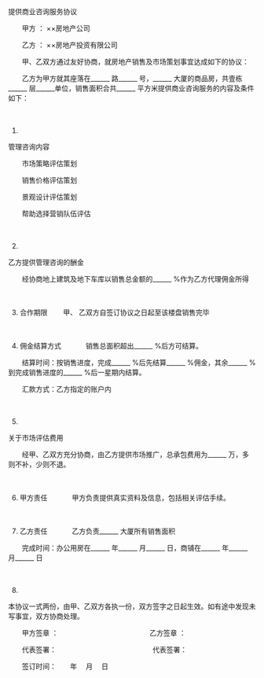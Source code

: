 



提供商业咨询服务协议



 

　　甲方 ： ××房地产公司　　　　

　　乙方 ： ××房地产投资有限公司　　

　　甲、乙双方通过友好协商，就房地产销售及市场策划事宜达成如下的协议：　　

　　乙方为甲方就其座落在______ 路______ 号，______ 大厦的商品房，共壹栋______ 层______单位，销售面积合共______ 平方米提供商业咨询服务的内容及条件如下：

　　

1. 
管理咨询内容 

　　市场策略评估策划

　　销售价格评估策划

　　景观设计评估策划

　　帮助选择营销队伍评估

　　

2. 
乙方提供管理咨询的酬金

　　经协商地上建筑及地下车库以销售总金额的______ %作为乙方代理佣金所得

　　

3. 合作期限
　　甲、
乙双方自签订协议之日起至该楼盘销售完毕

　　

4. 佣金结算方式
　　
　销售总面积超出______ %后方可结算。

　　结算时间：按销售进度，完成______ %后先结算______ %佣金，其余______ %到完成销售进度的______ %后一星期内结算。

　　汇款方式：乙方指定的账户内

　　

5. 
关于市场评估费用

　　经甲、乙双方充分协商，由乙方提供市场推广，总承包费用为______ 万，多则不补，少则不退。

　　

6. 甲方责任
　　
　甲方负责提供真实资料及信息，包括相关评估手续。

　　

7. 乙方责任
　　
　乙方负责______ 大厦所有销售面积

　　完成时间：办公用房在______ 年______ 月______ 日，商铺在______ 年______ 月______ 日

　　

8. 
本协议一式两份，由甲、乙双方各执一份，双方签字之日起生效。如有途中发现未写事宜，双方协商处理。　　

　　甲方签章 ：　　　　　　　　　　　　　 乙方签章 ：

　　代表签署：　　　　　　　　　　　　　　代表签署：

　　签订时间：　　年　 月　 日

　　